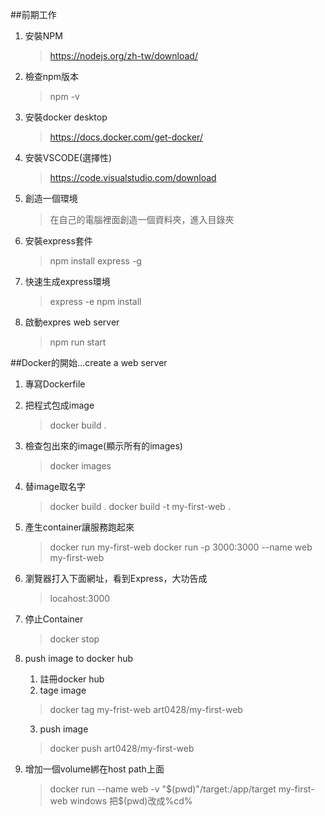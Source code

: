 ##前期工作

1. 安裝NPM
    > https://nodejs.org/zh-tw/download/

2. 檢查npm版本
    > npm -v

3. 安裝docker desktop
    > https://docs.docker.com/get-docker/

4. 安裝VSCODE(選擇性)
    > https://code.visualstudio.com/download

5. 創造一個環境
    > 在自己的電腦裡面創造一個資料夾，進入目錄夾

6. 安裝express套件
    >npm install
    >express -g

7. 快速生成express環境
    > express -e
    > npm install

8. 啟動expres web server
    > npm run start




##Docker的開始...create a web server
1. 專寫Dockerfile

2. 把程式包成image
    > docker build .

3. 檢查包出來的image(顯示所有的images)
    > docker images

4. 替image取名字
    > docker build .
    > docker build -t my-first-web . 

5. 產生container讓服務跑起來
    > docker run my-first-web
    > docker run -p 3000:3000 --name web my-first-web
6. 瀏覽器打入下面網址，看到Express，大功告成
    > locahost:3000
7. 停止Container
    > docker stop <container id or name>

8. push image to docker hub
   1. 註冊docker hub
   2. tage image
    > docker tag my-frist-web art0428/my-first-web
   3. push image
    > docker push art0428/my-first-web


9. 增加一個volume綁在host path上面
    > docker run --name web -v "$(pwd)"/target:/app/target my-first-web
windows 把$(pwd)改成%cd%







